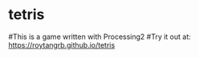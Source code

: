 # tetris
#This is a game written with Processing2
#Try it out at:
 https://roytangrb.github.io/tetris
